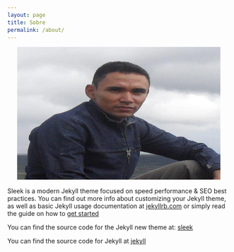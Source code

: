 ```yaml
---
layout: page
title: Sobre
permalink: /about/
---
```


<p align="center">
  <img width="460" height="300" src="FB_20141108_01_09_33_Saved_Picture.jpg">
</p>
  
Sleek is a modern Jekyll theme focused on speed performance & SEO best practices. You can find out more info about customizing your Jekyll theme, as well as basic Jekyll usage documentation at [jekyllrb.com](http://jekyllrb.com/) or simply read the guide on how to [get started](/getting-started)

You can find the source code for the Jekyll new theme at:
[sleek](https://github.com/janczizikow/sleek)

You can find the source code for Jekyll at
[jekyll](https://github.com/jekyll/jekyll)
